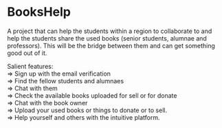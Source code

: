 # BooksHelp
A project that can help the students within a region to collaborate to and help the students share the used books (senior students, alumnae and professors). 
This will be the bridge between them and can get something good out of it.

Salient features: <br />
=> Sign up with the email verification <br />
=> Find the fellow students and alumnaes <br />
=> Chat with them <br />
=> Check the available books uploaded for sell or for donate <br />
=> Chat with the book owner <br />
=> Upload your used books or things to donate or to sell. <br />
=> Help yourself and others with the intuitive platform. <br />
